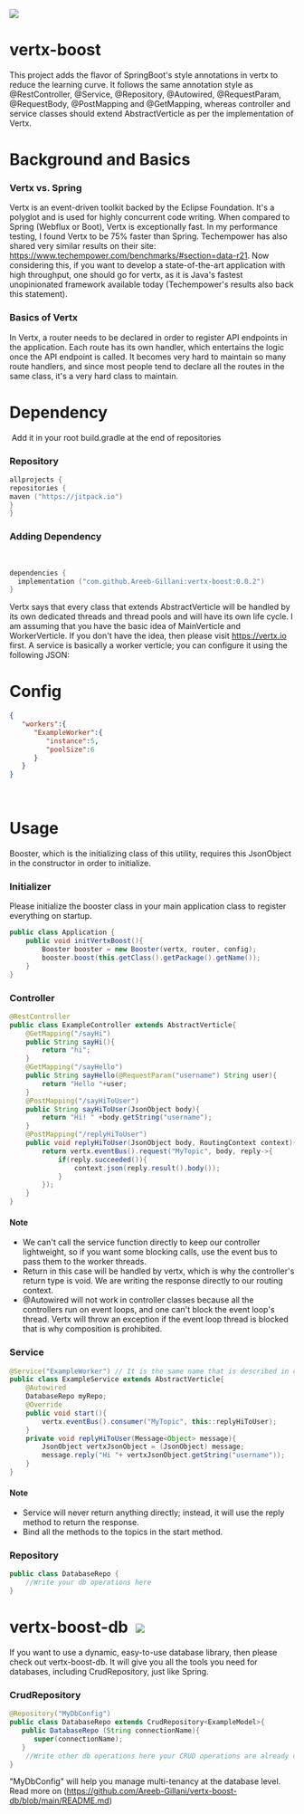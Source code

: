 [![](https://jitpack.io/v/Areeb-Gillani/vertx-boost.svg)](https://jitpack.io/#Areeb-Gillani/vertx-boost)
# vertx-boost
This project adds the flavor of SpringBoot's style annotations in vertx to reduce the learning curve. It follows the same annotation style as @RestController, @Service, @Repository, @Autowired, @RequestParam, @RequestBody, @PostMapping and @GetMapping, whereas controller and service classes should extend AbstractVerticle as per the implementation of Vertx.
 
# Background and Basics
### Vertx vs. Spring
Vertx is an event-driven toolkit backed by the Eclipse Foundation. It's a polyglot and is used for highly concurrent code writing. When compared to Spring (Webflux or Boot), Vertx is exceptionally fast. In my performance testing, I found Vertx to be 75% faster than Spring. Techempower has also shared very similar results on their site: https://www.techempower.com/benchmarks/#section=data-r21. Now considering this, if you want to develop a state-of-the-art application with high throughput, one should go for vertx, as it is Java's fastest unopinionated framework available today (Techempower's results also back this statement).
 
### Basics of Vertx
In Vertx, a router needs to be declared in order to register API endpoints in the application. Each route has its own handler, which entertains the logic once the API endpoint is called. It becomes very hard to maintain so many route handlers, and since most people tend to declare all the routes in the same class, it's a very hard class to maintain.
 
# Dependency
 Add it in your root build.gradle at the end of repositories
### Repository
```kotlin
allprojects {
repositories {
maven ("https://jitpack.io")
}
}
```
### Adding Dependency
 
```kotlin
dependencies {
  implementation ("com.github.Areeb-Gillani:vertx-boost:0.0.2")
}
```
Vertx says that every class that extends AbstractVerticle will be handled by its own dedicated threads and thread pools and will have its own life cycle. I am assuming that you have the basic idea of MainVerticle and WorkerVerticle. If you don't have the idea, then please visit https://vertx.io first. A service is basically a worker verticle; you can configure it using the following JSON:
# Config
```json
{
   "workers":{
      "ExampleWorker":{
         "instance":5,
         "poolSize":6
      }
   }
}
```
 
# Usage
Booster, which is the initializing class of this utility, requires this JsonObject in the constructor in order to initialize.
### Initializer
Please initialize the booster class in your main application class to register everything on startup.
```java
public class Application {
    public void initVertxBoost(){
        Booster booster = new Booster(vertx, router, config);
        booster.boost(this.getClass().getPackage().getName());
    }
}
```
### Controller
```java
@RestController
public class ExampleController extends AbstractVerticle{
    @GetMapping("/sayHi")
    public String sayHi(){
        return "hi";
    }
    @GetMapping("/sayHello")
    public String sayHello(@RequestParam("username") String user){
        return "Hello "+user;
    }
    @PostMapping("/sayHiToUser")
    public String sayHiToUser(JsonObject body){
        return "Hi! " +body.getString("username");
    }
    @PostMapping("/replyHiToUser")
    public void replyHiToUser(JsonObject body, RoutingContext context){
        return vertx.eventBus().request("MyTopic", body, reply->{
            if(reply.succeeded()){
                context.json(reply.result().body());
            }
        });
    }
}
```
#### Note
- We can't call the service function directly to keep our controller lightweight, so if you want some blocking calls, use the event bus to pass them to the worker threads.
- Return in this case will be handled by vertx, which is why the controller's return type is void. We are writing the response directly to our routing context.
- @Autowired will not work in controller classes because all the controllers run on event loops, and one can't block the event loop's thread. Vertx will throw an exception if the event loop thread is blocked that is why composition is prohibited.
 
### Service
```java
@Service("ExampleWorker") // It is the same name that is described in configuration.
public class ExampleService extends AbstractVerticle{
    @Autowired
    DatabaseRepo myRepo;
    @Override
    public void start(){
        vertx.eventBus().consumer("MyTopic", this::replyHiToUser);
    }
    private void replyHiToUser(Message<Object> message){
        JsonObject vertxJsonObject = (JsonObject) message; 
        message.reply("Hi "+ vertxJsonObject.getString("username"));
    }
}
```
#### Note
- Service will never return anything directly; instead, it will use the reply method to return the response.
- Bind all the methods to the topics in the start method.
 
### Repository
```java
public class DatabaseRepo {
    //Write your db operations here 
}
```
# vertx-boost-db  [![](https://jitpack.io/v/Areeb-Gillani/vertx-boost-db.svg)](https://jitpack.io/#Areeb-Gillani/vertx-boost-db)
If you want to use a dynamic, easy-to-use database library, then please check out vertx-boost-db. It will give you all the tools you need for databases, including CrudRepository, just like Spring.
### CrudRepository
```java
@Repository("MyDbConfig")
public class DatabaseRepo extends CrudRepository<ExampleModel>{
   public DatabaseRepo (String connectionName){
      super(connectionName);
   }
    //Write other db operations here your CRUD operations are already covered above 
}
```
"MyDbConfig" will help you manage multi-tenancy at the database level. Read more on (https://github.com/Areeb-Gillani/vertx-boost-db/blob/main/README.md)
 
